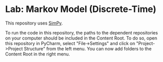 # Lab: Markov Model (Discrete-Time)

This repository uses [SimPy](https://github.com/yaesoubilab/SimPy).

To run the code in this repository, the paths to the dependent repositories 
on your computer should be included in the Content Root. 
To do so, open this repository in PyCharm, 
select "File->Settings" and click on "Project->Project Structure" 
from the left menu. 
You can now add folders to the Content Root in the right menu.